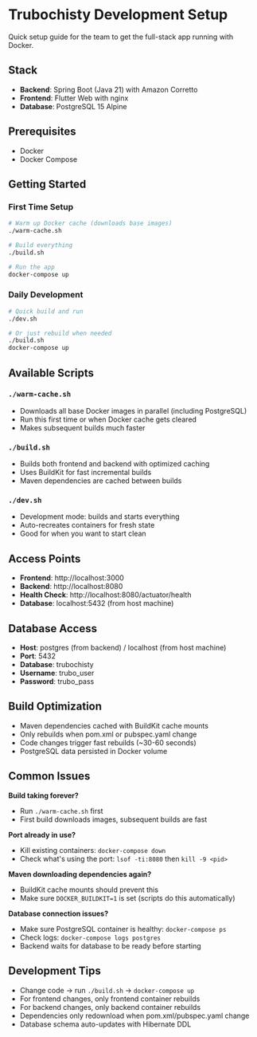 # Trubochisty Development Setup

Quick setup guide for the team to get the full-stack app running with Docker.

## Stack
- **Backend**: Spring Boot (Java 21) with Amazon Corretto
- **Frontend**: Flutter Web with nginx
- **Database**: PostgreSQL 15 Alpine

## Prerequisites
- Docker
- Docker Compose

## Getting Started

### First Time Setup
```bash
# Warm up Docker cache (downloads base images)
./warm-cache.sh

# Build everything
./build.sh

# Run the app
docker-compose up
```

### Daily Development
```bash
# Quick build and run
./dev.sh

# Or just rebuild when needed
./build.sh
docker-compose up
```

## Available Scripts

### `./warm-cache.sh`
- Downloads all base Docker images in parallel (including PostgreSQL)
- Run this first time or when Docker cache gets cleared
- Makes subsequent builds much faster

### `./build.sh` 
- Builds both frontend and backend with optimized caching
- Uses BuildKit for fast incremental builds
- Maven dependencies are cached between builds

### `./dev.sh`
- Development mode: builds and starts everything
- Auto-recreates containers for fresh state
- Good for when you want to start clean

## Access Points
- **Frontend**: http://localhost:3000
- **Backend**: http://localhost:8080
- **Health Check**: http://localhost:8080/actuator/health
- **Database**: localhost:5432 (from host machine)

## Database Access
- **Host**: postgres (from backend) / localhost (from host machine)
- **Port**: 5432
- **Database**: trubochisty
- **Username**: trubo_user
- **Password**: trubo_pass

## Build Optimization
- Maven dependencies cached with BuildKit cache mounts
- Only rebuilds when pom.xml or pubspec.yaml change
- Code changes trigger fast rebuilds (~30-60 seconds)
- PostgreSQL data persisted in Docker volume

## Common Issues

**Build taking forever?**
- Run `./warm-cache.sh` first
- First build downloads images, subsequent builds are fast

**Port already in use?**
- Kill existing containers: `docker-compose down`
- Check what's using the port: `lsof -ti:8080` then `kill -9 <pid>`

**Maven downloading dependencies again?**
- BuildKit cache mounts should prevent this
- Make sure `DOCKER_BUILDKIT=1` is set (scripts do this automatically)

**Database connection issues?**
- Make sure PostgreSQL container is healthy: `docker-compose ps`
- Check logs: `docker-compose logs postgres`
- Backend waits for database to be ready before starting

## Development Tips
- Change code → run `./build.sh` → `docker-compose up`
- For frontend changes, only frontend container rebuilds
- For backend changes, only backend container rebuilds
- Dependencies only redownload when pom.xml/pubspec.yaml change
- Database schema auto-updates with Hibernate DDL
